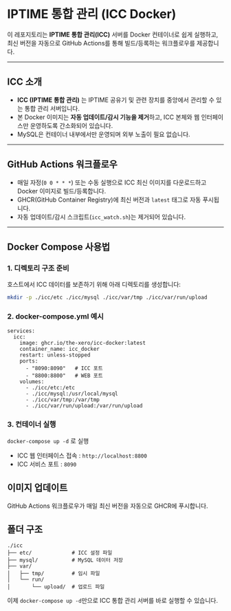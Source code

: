 # IPTIME 통합 관리 (ICC Docker)
이 레포지토리는 **IPTIME 통합 관리(ICC)** 서버를 Docker 컨테이너로 쉽게 실행하고, 최신 버전을 자동으로 GitHub Actions를 통해 빌드/등록하는 워크플로우를 제공합니다.

---

## ICC 소개

- **ICC (IPTIME 통합 관리)** 는 IPTIME 공유기 및 관련 장치를 중앙에서 관리할 수 있는 통합 관리 서버입니다.
- 본 Docker 이미지는 **자동 업데이트/감시 기능을 제거**하고, ICC 본체와 웹 인터페이스만 운영하도록 간소화되어 있습니다.
- MySQL은 컨테이너 내부에서만 운영되며 외부 노출이 필요 없습니다.

---

## GitHub Actions 워크플로우

- 매일 자정(`0 0 * * *`) 또는 수동 실행으로 ICC 최신 이미지를 다운로드하고 Docker 이미지로 빌드/등록합니다.
- GHCR(GitHub Container Registry)에 최신 버전과 `latest` 태그로 자동 푸시됩니다.
- 자동 업데이트/감시 스크립트(`icc_watch.sh`)는 제거되어 있습니다.

---

## Docker Compose 사용법

### 1. 디렉토리 구조 준비

호스트에서 ICC 데이터를 보존하기 위해 아래 디렉토리를 생성합니다:

```bash
mkdir -p ./icc/etc ./icc/mysql ./icc/var/tmp ./icc/var/run/upload
```

### 2. docker-compose.yml 예시
```
services:
  icc:
    image: ghcr.io/the-xero/icc-docker:latest
    container_name: icc_docker
    restart: unless-stopped
    ports:
      - "8090:8090"   # ICC 포트
      - "8800:8800"   # WEB 포트
    volumes:
      - ./icc/etc:/etc
      - ./icc/mysql:/usr/local/mysql
      - ./icc/var/tmp:/var/tmp
      - ./icc/var/run/upload:/var/run/upload
```

### 3. 컨테이너 실행
`docker-compose up -d` 로 실행
- ICC 웹 인터페이스 접속 : `http://localhost:8800`
- ICC 서비스 포트 : `8090`

## 이미지 업데이트
GitHub Actions 워크플로우가 매일 최신 버전을 자동으로 GHCR에 푸시합니다.

## 폴더 구조
```
./icc
├── etc/             # ICC 설정 파일
├── mysql/           # MySQL 데이터 저장
├── var/
│   ├── tmp/         # 임시 파일
│   └── run/
│       └── upload/  # 업로드 파일
```


이제 `docker-compose up -d`만으로 ICC 통합 관리 서버를 바로 실행할 수 있습니다.

